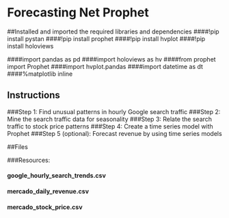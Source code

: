 # Forecasting Net Prophet

##Installed and imported the required libraries and dependencies
####!pip install pystan
####!pip install prophet
####!pip install hvplot
####!pip install holoviews

####import pandas as pd
####import holoviews as hv
####from prophet import Prophet
####import hvplot.pandas
####import datetime as dt
####%matplotlib inline

## Instructions

###Step 1: Find unusual patterns in hourly Google search traffic
###Step 2: Mine the search traffic data for seasonality
###Step 3: Relate the search traffic to stock price patterns
###Step 4: Create a time series model with Prophet
###Step 5 (optional): Forecast revenue by using time series models

##Files

###Resources: 
#### google_hourly_search_trends.csv
#### mercado_daily_revenue.csv
#### mercado_stock_price.csv 

